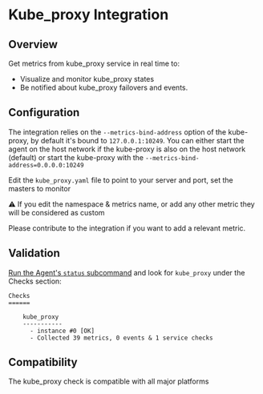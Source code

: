# Kube_proxy Integration

## Overview

Get metrics from kube_proxy service in real time to:

* Visualize and monitor kube_proxy states
* Be notified about kube_proxy failovers and events.

## Configuration

The integration relies on the `--metrics-bind-address` option of the kube-proxy, by default it's bound to `127.0.0.1:10249`.
You can either start the agent on the host network if the kube-proxy is also on the host network (default) or start the kube-proxy with the `--metrics-bind-address=0.0.0.0:10249`

Edit the `kube_proxy.yaml` file to point to your server and port, set the masters to monitor

⚠️ If you edit the namespace & metrics name, or add any other metric they will be considered as custom

Please contribute to the integration if you want to add a relevant metric.

## Validation

[Run the Agent's `status` subcommand](https://docs.datadoghq.com/agent/faq/agent-status-and-information/) and look for `kube_proxy` under the Checks section:

    Checks
    ======

        kube_proxy
        -----------
          - instance #0 [OK]
          - Collected 39 metrics, 0 events & 1 service checks

## Compatibility

The kube_proxy check is compatible with all major platforms

